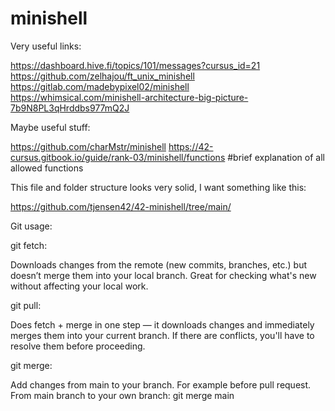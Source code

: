# minishell

Very useful links:

https://dashboard.hive.fi/topics/101/messages?cursus_id=21
https://github.com/zelhajou/ft_unix_minishell
https://gitlab.com/madebypixel02/minishell
https://whimsical.com/minishell-architecture-big-picture-7b9N8PL3qHrddbs977mQ2J


Maybe useful stuff:

https://github.com/charMstr/minishell
https://42-cursus.gitbook.io/guide/rank-03/minishell/functions #brief explanation of all allowed functions


This file and folder structure looks very solid, I want something like this:

https://github.com/tjensen42/42-minishell/tree/main/

Git usage:

git fetch:

Downloads changes from the remote (new commits, branches, etc.) but doesn’t merge them into your local branch.
Great for checking what's new without affecting your local work.

git pull:

Does fetch + merge in one step — it downloads changes and immediately merges them into your current branch.
If there are conflicts, you'll have to resolve them before proceeding.

git merge:

Add changes from main to your branch. For example before pull request.
From main branch to your own branch: git merge main
